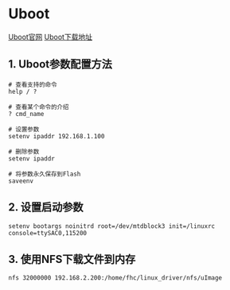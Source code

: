# Uboot

[Uboot官网](http://www.denx.de/wiki/U-Boot/)
[Uboot下载地址](ftp://ftp.denx.de/pub/u-boot/)

## 1. Uboot参数配置方法

```
# 查看支持的命令
help / ?

# 查看某个命令的介绍
? cmd_name

# 设置参数
setenv ipaddr 192.168.1.100

# 删除参数
setenv ipaddr

# 将参数永久保存到Flash
saveenv

```

## 2. 设置启动参数

```
setenv bootargs noinitrd root=/dev/mtdblock3 init=/linuxrc console=ttySAC0,115200
```

## 3. 使用NFS下载文件到内存
```
nfs 32000000 192.168.2.200:/home/fhc/linux_driver/nfs/uImage
```
